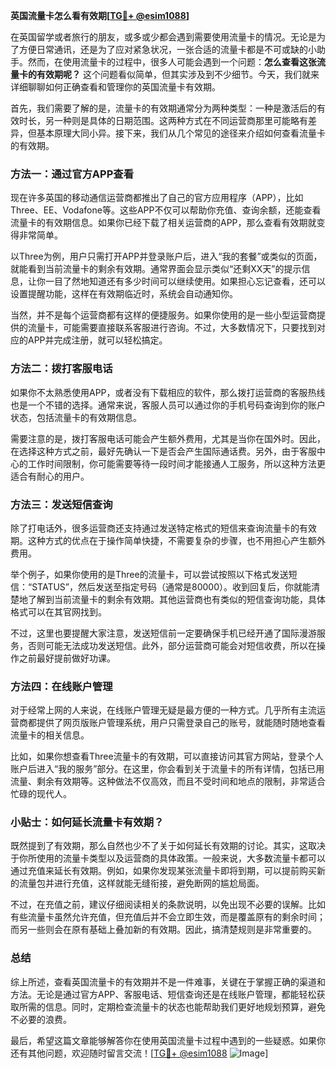 **英国流量卡怎么看有效期[[TG💪+ @esim1088](https://t.me/s/esim1088)]**

在英国留学或者旅行的朋友，或多或少都会遇到需要使用流量卡的情况。无论是为了方便日常通讯，还是为了应对紧急状况，一张合适的流量卡都是不可或缺的小助手。然而，在使用流量卡的过程中，很多人可能会遇到一个问题：**怎么查看这张流量卡的有效期呢？** 这个问题看似简单，但其实涉及到不少细节。今天，我们就来详细聊聊如何正确查看和管理你的英国流量卡有效期。

首先，我们需要了解的是，流量卡的有效期通常分为两种类型：一种是激活后的有效时长，另一种则是具体的日期范围。这两种方式在不同运营商那里可能略有差异，但基本原理大同小异。接下来，我们从几个常见的途径来介绍如何查看流量卡的有效期。

### 方法一：通过官方APP查看

现在许多英国的移动通信运营商都推出了自己的官方应用程序（APP），比如Three、EE、Vodafone等。这些APP不仅可以帮助你充值、查询余额，还能查看流量卡的有效期信息。如果你已经下载了相关运营商的APP，那么查看有效期就变得非常简单。

以Three为例，用户只需打开APP并登录账户后，进入“我的套餐”或类似的页面，就能看到当前流量卡的剩余有效期。通常界面会显示类似“还剩XX天”的提示信息，让你一目了然地知道还有多少时间可以继续使用。如果担心忘记查看，还可以设置提醒功能，这样在有效期临近时，系统会自动通知你。

当然，并不是每个运营商都有这样的便捷服务。如果你使用的是一些小型运营商提供的流量卡，可能需要直接联系客服进行咨询。不过，大多数情况下，只要找到对应的APP并完成注册，就可以轻松搞定。

### 方法二：拨打客服电话

如果你不太熟悉使用APP，或者没有下载相应的软件，那么拨打运营商的客服热线也是一个不错的选择。通常来说，客服人员可以通过你的手机号码查询到你的账户状态，包括流量卡的有效期信息。

需要注意的是，拨打客服电话可能会产生额外费用，尤其是当你在国外时。因此，在选择这种方式之前，最好先确认一下是否会产生国际通话费。另外，由于客服中心的工作时间限制，你可能需要等待一段时间才能接通人工服务，所以这种方法更适合有耐心的用户。

### 方法三：发送短信查询

除了打电话外，很多运营商还支持通过发送特定格式的短信来查询流量卡的有效期。这种方式的优点在于操作简单快捷，不需要复杂的步骤，也不用担心产生额外费用。

举个例子，如果你使用的是Three的流量卡，可以尝试按照以下格式发送短信：“STATUS”，然后发送至指定号码（通常是80000）。收到回复后，你就能清楚地了解到当前流量卡的剩余有效期。其他运营商也有类似的短信查询功能，具体格式可以在其官网找到。

不过，这里也要提醒大家注意，发送短信前一定要确保手机已经开通了国际漫游服务，否则可能无法成功发送短信。此外，部分运营商可能会对短信收费，所以在操作之前最好提前做好功课。

### 方法四：在线账户管理

对于经常上网的人来说，在线账户管理无疑是最方便的一种方式。几乎所有主流运营商都提供了网页版账户管理系统，用户只需登录自己的账号，就能随时随地查看流量卡的相关信息。

比如，如果你想查看Three流量卡的有效期，可以直接访问其官方网站，登录个人账户后进入“我的服务”部分。在这里，你会看到关于流量卡的所有详情，包括已用流量、剩余有效期等。这种做法不仅高效，而且不受时间和地点的限制，非常适合忙碌的现代人。

### 小贴士：如何延长流量卡有效期？

既然提到了有效期，那么自然也少不了关于如何延长有效期的讨论。其实，这取决于你所使用的流量卡类型以及运营商的具体政策。一般来说，大多数流量卡都可以通过充值来延长有效期。例如，如果你发现某张流量卡即将到期，可以提前购买新的流量包并进行充值，这样就能无缝衔接，避免断网的尴尬局面。

不过，在充值之前，建议仔细阅读相关的条款说明，以免出现不必要的误解。比如有些流量卡虽然允许充值，但充值后并不会立即生效，而是覆盖原有的剩余时间；而另一些则会在原有基础上叠加新的有效期。因此，搞清楚规则是非常重要的。

### 总结

综上所述，查看英国流量卡的有效期并不是一件难事，关键在于掌握正确的渠道和方法。无论是通过官方APP、客服电话、短信查询还是在线账户管理，都能轻松获取所需的信息。同时，定期检查流量卡的状态也能帮助我们更好地规划预算，避免不必要的浪费。

最后，希望这篇文章能够解答你在使用英国流量卡过程中遇到的一些疑惑。如果你还有其他问题，欢迎随时留言交流！[[TG💪+ @esim1088](https://t.me/s/esim1088) ![Image](https://i.postimg.cc/4NQfJmqS/Snipaste-2025-05-13-00-14-12.png)]